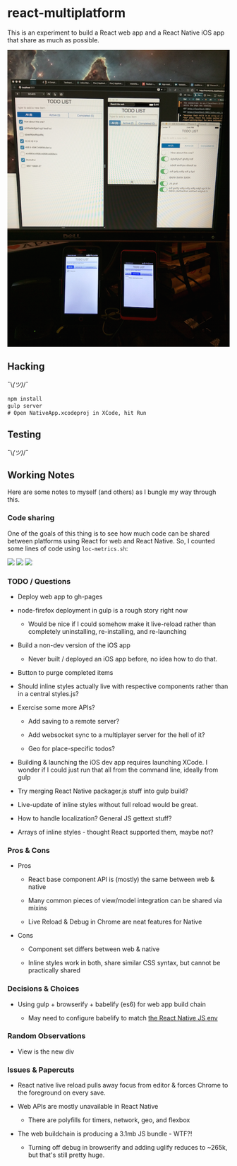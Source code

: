 # react-multiplatform

This is an experiment to build a React web app and a React Native iOS app that
share as much as possible.

![Work in progress photo](https://raw.githubusercontent.com/lmorchard/react-multiplatform/master/photo.png)

## Hacking

¯\\_(ツ)_/¯

```
npm install
gulp server
# Open NativeApp.xcodeproj in XCode, hit Run
```

## Testing

¯\\_(ツ)_/¯

## Working Notes

Here are some notes to myself (and others) as I bungle my way through this.

### Code sharing

One of the goals of this thing is to see how much code can be shared between
platforms using React for web and React Native. So, I counted some lines of
code using `loc-metrics.sh`:

<img style="width: 30%" src="https://cdn.rawgit.com/lmorchard/react-multiplatform/master/shared-overall.svg">
<img style="width: 30%" src="https://cdn.rawgit.com/lmorchard/react-multiplatform/master/shared-views.svg">
<img style="width: 30%" src="https://cdn.rawgit.com/lmorchard/react-multiplatform/master/shared-models.svg">

### TODO / Questions

* Deploy web app to gh-pages

* node-firefox deployment in gulp is a rough story right now

  * Would be nice if I could somehow make it live-reload rather than completely
    uninstalling, re-installing, and re-launching

* Build a non-dev version of the iOS app

  * Never built / deployed an iOS app before, no idea how to do that.

* Button to purge completed items

* Should inline styles actually live with respective components rather than in
  a central styles.js?

* Exercise some more APIs?

  * Add saving to a remote server?

  * Add websocket sync to a multiplayer server for the hell of it?

  * Geo for place-specific todos?

* Building & launching the iOS dev app requires launching XCode. I wonder if I
  could just run that all from the command line, ideally from gulp

* Try merging React Native packager.js stuff into gulp build?

* Live-update of inline styles without full reload would be great.

* How to handle localization? General JS gettext stuff?

* Arrays of inline styles - thought React supported them, maybe not?

[todomvc]: https://github.com/tastejs/todomvc/tree/master/examples/ampersand

### Pros & Cons

* Pros

  * React base component API is (mostly) the same between web & native

  * Many common pieces of view/model integration can be shared via mixins

  * Live Reload & Debug in Chrome are neat features for Native

* Cons

  * Component set differs between web & native

  * Inline styles work in both, share similar CSS syntax, but cannot be
    practically shared

### Decisions & Choices

* Using gulp + browserify + babelify (es6) for web app build chain

  * May need to configure babelify to match [the React Native JS env][jsenv]

[jsenv]: http://facebook.github.io/react-native/docs/javascript-environment.html#content

### Random Observations

* View is the new div

### Issues & Papercuts

* React native live reload pulls away focus from editor & forces Chrome to the
  foreground on every save.

* Web APIs are mostly unavailable in React Native
  
  * There are polyfills for timers, network, geo, and flexbox

* The web buildchain is producing a 3.1mb JS bundle - WTF?!

  * Turning off debug in browserify and adding uglify reduces to ~265k, but
    that's still pretty huge.

